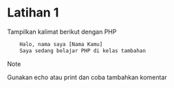 # Latihan 1

Tampilkan kalimat berikut dengan PHP

```txt
    Halo, nama saya [Nama Kamu]
    Saya sedang belajar PHP di kelas tambahan
```

> [!NOTE]  
> Gunakan echo atau print dan coba tambahkan komentar

